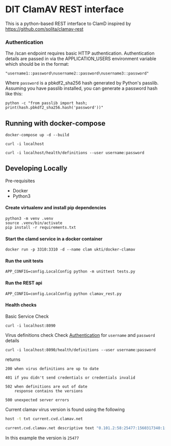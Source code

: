 # DIT ClamAV REST interface

This is a python-based REST interface to ClamD inspired by https://github.com/solita/clamav-rest

### Authentication

The /scan endpoint requires basic HTTP authentication.  Authentication details are passed in via the APPLICATION_USERS environment variable which should be in the format:

    "username1::password\nusername2::password\nusername3::password"

Where `password` is a pbkdf2_sha256 hash generated by Python's passlib.  Assuming you have passlib installed, you can generate a password hash like this:

    python -c "from passlib import hash; print(hash.pbkdf2_sha256.hash('password'))"

## Running with docker-compose

    docker-compose up -d --build
    
    curl -i localhost
    
    curl -i localhost/health/definitions --user username:password


## Developing Locally

Pre-requisites

- Docker
- Python3

#### Create virtualenv and install pip dependencies

    python3 -m venv .venv
    source .venv/bin/activate
    pip install -r requirements.txt

#### Start the clamd service in a docker container

    docker run -p 3310:3310 -d --name clam ukti/docker-clamav

#### Run the unit tests

    APP_CONFIG=config.LocalConfig python -m unittest tests.py

#### Run the REST api

    APP_CONFIG=config.LocalConfig python clamav_rest.py

#### Health checks

Basic Service Check

    curl -i localhost:8090


Virus definitions check
Check [Authentication](###Authentication) for `username` and `password` details


    curl -i localhost:8090/health/definitions --user username:password


returns

    200 when virus definitions are up to date
    
    401 if you didn't send credentials or credentials invalid
    
    502 when definitions are out of date
        response contains the versions
    
    500 unexpected server errors



Current clamav virus version is found using the following

```bash
host -t txt current.cvd.clamav.net

current.cvd.clamav.net descriptive text "0.101.2:58:25477:1560317340:1:63:48760:328"
```



In this example the version is `25477`

